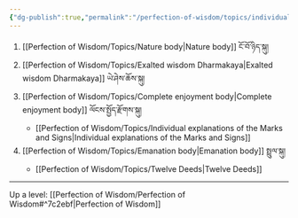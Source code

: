 ```yaml
---
{"dg-publish":true,"permalink":"/perfection-of-wisdom/topics/individual-explanations-of-the-four-bodies/"}
---
```


1. [[Perfection of Wisdom/Topics/Nature body\|Nature body]] ངོ་བོ་ཉིད་སྐུ།
2. [[Perfection of Wisdom/Topics/Exalted wisdom Dharmakaya\|Exalted wisdom Dharmakaya]] ཡེ་ཤེས་ཆོས་སྐུ།
3. [[Perfection of Wisdom/Topics/Complete enjoyment body\|Complete enjoyment body]] ལོངས་སྤྱོད་རྫོགས་སྐུ།
	- [[Perfection of Wisdom/Topics/Individual explanations of the Marks and Signs\|Individual explanations of the Marks and Signs]]
4. [[Perfection of Wisdom/Topics/Emanation body\|Emanation body]] སྤྲུལ་སྐུ།
	- [[Perfection of Wisdom/Topics/Twelve Deeds\|Twelve Deeds]]


---
Up a level: [[Perfection of Wisdom/Perfection of Wisdom#^7c2ebf\|Perfection of Wisdom]]